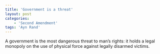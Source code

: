 ```yaml
---
title: 'Government is a threat'
layout: post
categories:
    - 'Second Amendment'
tags: 'Ayn Rand'
---
```


A government is the most dangerous threat to man’s rights: it holds a legal monopoly on the use of physical force against legally disarmed victims.